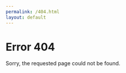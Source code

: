 ```yaml
---
permalink: /404.html
layout: default
---
```


# Error 404

Sorry, the requested page could not be found.